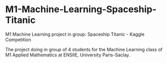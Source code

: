 # M1-Machine-Learning-Spaceship-Titanic
M1 Machine Learning project in group: Spaceship Titanic - Kaggle Competition

The project doing in group of 4 students for the Machine Learning class of M1 Applied Mathematics at ENSIIE, University Paris-Saclay.
